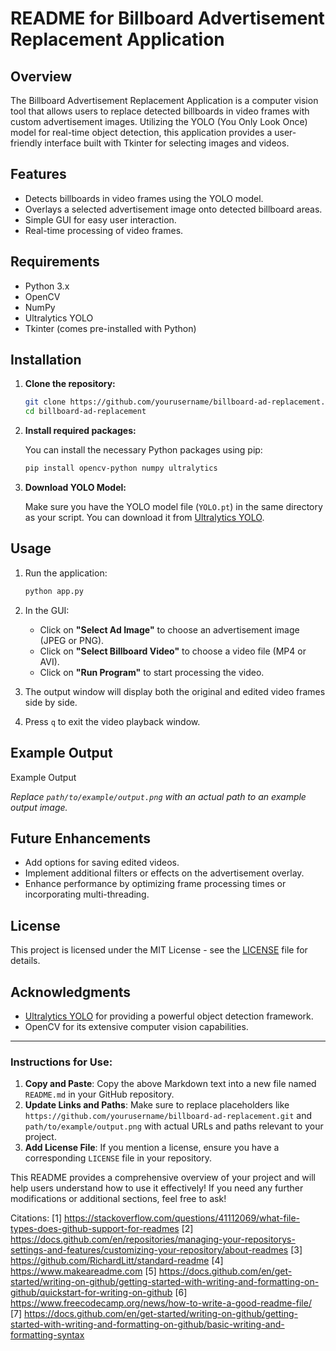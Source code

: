 # README for Billboard Advertisement Replacement Application

## Overview

The Billboard Advertisement Replacement Application is a computer vision tool that allows users to replace detected billboards in video frames with custom advertisement images. Utilizing the YOLO (You Only Look Once) model for real-time object detection, this application provides a user-friendly interface built with Tkinter for selecting images and videos.

## Features

- Detects billboards in video frames using the YOLO model.
- Overlays a selected advertisement image onto detected billboard areas.
- Simple GUI for easy user interaction.
- Real-time processing of video frames.

## Requirements

- Python 3.x
- OpenCV
- NumPy
- Ultralytics YOLO
- Tkinter (comes pre-installed with Python)

## Installation

1. **Clone the repository:**

   ```bash
   git clone https://github.com/yourusername/billboard-ad-replacement.git
   cd billboard-ad-replacement
   ```

2. **Install required packages:**

   You can install the necessary Python packages using pip:

   ```bash
   pip install opencv-python numpy ultralytics
   ```

3. **Download YOLO Model:**

   Make sure you have the YOLO model file (`YOLO.pt`) in the same directory as your script. You can download it from [Ultralytics YOLO](https://github.com/ultralytics/yolov5/releases).

## Usage

1. Run the application:

   ```bash
   python app.py
   ```

2. In the GUI:
   - Click on **"Select Ad Image"** to choose an advertisement image (JPEG or PNG).
   - Click on **"Select Billboard Video"** to choose a video file (MP4 or AVI).
   - Click on **"Run Program"** to start processing the video.

3. The output window will display both the original and edited video frames side by side.

4. Press `q` to exit the video playback window.

## Example Output

Example Output

*Replace `path/to/example/output.png` with an actual path to an example output image.*

## Future Enhancements

- Add options for saving edited videos.
- Implement additional filters or effects on the advertisement overlay.
- Enhance performance by optimizing frame processing times or incorporating multi-threading.

## License

This project is licensed under the MIT License - see the [LICENSE](LICENSE) file for details.

## Acknowledgments

- [Ultralytics YOLO](https://github.com/ultralytics/yolov5) for providing a powerful object detection framework.
- OpenCV for its extensive computer vision capabilities.

---

### Instructions for Use:

1. **Copy and Paste**: Copy the above Markdown text into a new file named `README.md` in your GitHub repository.
2. **Update Links and Paths**: Make sure to replace placeholders like `https://github.com/yourusername/billboard-ad-replacement.git` and `path/to/example/output.png` with actual URLs and paths relevant to your project.
3. **Add License File**: If you mention a license, ensure you have a corresponding `LICENSE` file in your repository.

This README provides a comprehensive overview of your project and will help users understand how to use it effectively! If you need any further modifications or additional sections, feel free to ask!

Citations:
[1] https://stackoverflow.com/questions/41112069/what-file-types-does-github-support-for-readmes
[2] https://docs.github.com/en/repositories/managing-your-repositorys-settings-and-features/customizing-your-repository/about-readmes
[3] https://github.com/RichardLitt/standard-readme
[4] https://www.makeareadme.com
[5] https://docs.github.com/en/get-started/writing-on-github/getting-started-with-writing-and-formatting-on-github/quickstart-for-writing-on-github
[6] https://www.freecodecamp.org/news/how-to-write-a-good-readme-file/
[7] https://docs.github.com/en/get-started/writing-on-github/getting-started-with-writing-and-formatting-on-github/basic-writing-and-formatting-syntax
